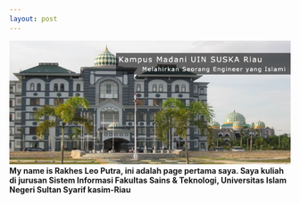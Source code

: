 ```yaml
---
layout: post
---
```

<img src="/images/fulls/07.jpg" class="fit image"> 
<B Salam Kenal!! B/>
My name is Rakhes Leo Putra, ini adalah page pertama saya. Saya kuliah di jurusan Sistem Informasi Fakultas Sains & Teknologi, Universitas Islam Negeri Sultan Syarif kasim-Riau
